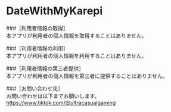 # DateWithMyKarepi
###［利用者情報の取得］  
本アプリが利用者の個人情報を取得することはありません。  

###［利用者情報の利用］  
本アプリが利用者の個人情報を利用することはありません。  


###［利用者情報の第三者提供］  
本アプリが利用者の個人情報を第三者に提供することはありません。  

###［お問い合わせ先］  
お問い合わせは以下までお願いします。  
https://www.tiktok.com/@ultracasualgaming
